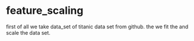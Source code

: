 # feature_scaling
first of all we take data_set  of titanic data set from github. the we fit the  and scale the data set.  
